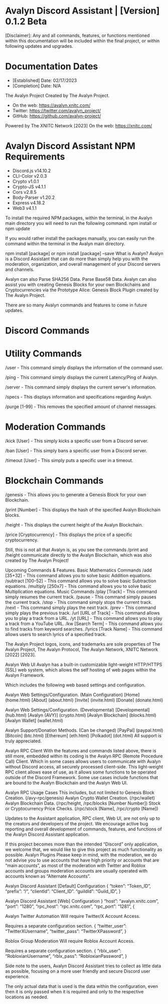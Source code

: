 # Avalyn Discord Assistant | [Version] 0.1.2 Beta

[Disclaimer]:  Any and all commands, features, or functions mentioned within this documentation will be included within the final project, or within following updates and upgrades.

# Documentation Dates
- [Established] Date: 02/17/2023
- [Completion] Date: N/A


The Avalyn Project
Created by The Avalyn Project.

- On the web: https://avalyn.xnitc.com/
- Twitter: https://twitter.com/avalyn_project/
- GitHub: https://github.com/avalyn-project/

Powered by The XNITC Network [2023]
On the web: https://xnitc.com/

# Avalyn Discord Assistant NPM Requirements
- Discord.js v14.10.2
- CLI-Color v2.0.3
- Crypto v1.0.1
- Crypto-JS v4.1.1
- Cors v2.8.5
- Body-Parser v1.20.2
- Express v4.18.2
- Web3 v4.1.1

To install the required NPM packages, within the terminal, in the Avalyn main directory you will need to run the following command.
npm install or npm update

If you would rather install the packages manually, you can easily run the command within the terminal in the Avalyn main directory.




npm install [package] or npm install [package] –save
What is Avalyn?
Avalyn is a Discord Assistant that can do more than simply help you with the moderation, organization, and overall management of your Discord servers and channels.

Avalyn can also
Parse SHA256 Data.
Parse Base58 Data.
Avalyn can also assist you with creating Genesis Blocks for your own Blockchains and Cryptocurrencies via the Prototype Alice: Genesis Block Plugin created by The Avalyn Project.

There are so many Avalyn commands and features to come in future updates.

# Discord Commands
# Utility Commands
/user - This command simply displays the information of the command user.

/ping - This command simply displays the current Latency/Ping of Avalyn.

/server - This command simply displays the current server's information.

/specs - This displays information and specifications regarding Avalyn.

/purge [1-99] - This removes the specified amount of channel messages.

# Moderation Commands
/kick [User] - This simply kicks a specific user from a Discord server.

/ban [User] - This simply bans a specific user from a Discord server.

/timeout [User] - This simply puts a specific user in a timeout.

# Blockchain Commands
/genesis - This allows you to generate a Genesis Block for your own Blockchain.

/print [Number] - This displays the hash of the specified Avalyn Blockchain blocks.

/height - This displays the current height of the Avalyn Blockchain.

/price [Cryptocurrency] - This displays the price of a specific cryptocurrency.

Still, this is not all that Avalyn is, as you see the commands /print and /height communicate directly to the Avalyn Blockchain, which was also created by The Avalyn Project!




Upcoming Commands & Features.
Basic Mathematics Commands
/add [35+32] - This command allows you to solve basic Addition equations.
/subtract [100-52] - This command allows you to solve basic Subtraction equations.
/multiply [250x7] - This command allows you to solve basic Multiplication equations.
Music Commands
/play [Track] - This command simply resumes the current track.
/pause - This command simply pauses the current track.
/stop - This command simply stops the current track.
/next - This command simply plays the next track.
/prev - This command simply plays the previous track.
/url [URL of Track] - This command allows you to play a track from a URL.
/yt [URL] - This command allows you to play a track from a YouTube URL.
/kw [Search Term] - This command allows you to find tracks from keyword searches.
/lyrics [Track Name] - This command allows users to search lyrics of a specified track.




The Avalyn Project logos, icons, and trademarks are sole properties of The Avalyn Project, The Avalyn Protocol, The Avalyn Network, XNITC Network [2022] [2023].



Avalyn Web UI
Avalyn has a built-in customizable light-weight HTTP/HTTPS (SSL) web system, which allows the self hosting of web pages within the Avalyn Framework.

Which includes the following web based settings and configuration.

Avalyn Web Settings/Configuration. (Main Configuration)
[Home] (home.html)
[About] (about.html)
[Invite] (invite.html)
[Donate] (donate.html)

Avalyn Web Settings/Configuration. (Developmental)
[Developmental] (hub.html)
[Avalyn (AVY)] (crypto.html)
[Avalyn Blockchain] (blocks.html)
[Avalyn Wallet] (wallet.html)

Avalyn Support/Donation Methods. (Can be changed)
[PayPal] (paypal.html)
[Bitcoin] (btc.html)
[Ethereum] (eth.html)
[Polkadot] (dot.html)
All support is truly appreciated.

Avalyn RPC Client
With the features and commands listed above, there is still more, embedded within its coding is the Avalyn RPC (Remote Procedure Call) Client. Which in some cases allows users to communicate with Avalyn without Discord access, all securely processed client-side.
This light-weight RPC client allows ease of use, as it allows some functions to be operated outside of the Discord Framework.
Some use cases include functions that are bound to the Avalyn Blockchain and the Avalyn Web UI.


Avalyn RPC Usage Cases
This includes, but not limited to
Genesis Block Creation. (/avy-rpc/genesis)
Avalyn Crypto Wallet Creation. (/rpc/wallet)
Avalyn Blockchain Data. (/rpc/height, /rpc/blocks [Number Number])
Stock or Cryptocurrency Price Checks. (/rpc/stock [Name], /rpc/crypto [Name])

Updates to the Assistant application, RPC client, Web UI, are not only up to the creators and developers of the project. We encourage active bug reporting and overall development of commands, features, and functions of the Avalyn Discord Assistant application.

If this project becomes more than the intended “Discord” only application, we welcome that, we would like to give this project as much functionality as possible.
Avalyn Plugins
Please keep in mind, with the moderation, we do not advise you to use accounts that have high priority or accounts that are “main accounts”, as most of the moderation with Twitter and Roblox accounts and groups moderation accounts are usually operated with accounts known as “Alternate Accounts”.

Avalyn Discord Assistant [Default] Configuration
{
	“token”: “Token_ID”,
	“prefix”: “/”,
	“clientId”: “Client_ID”.
	“guildId”: “Guild_ID”,
}

Avalyn Discord Assistant [Web] Configuration
}
	“host”: “avalyn.xnitc.com”,
	“port”: “1280”,
	“rpc_host”: “rpc.xnitc.com”,
	“rpc_port”: “1281”,
{


Avalyn Twitter Automation
Will require Twitter/X Account Access.

Requires a separate configuration section.
{
	“twitter_user”: “TwitterXUsername”,
	“twitter_pass”: “TwitterXPassword”,
}

Roblox Group Moderation
Will require Roblox Account Access.

Requires a separate configuration section.
{
	“rblx_user”: “RobloxianUsername”,
	“rblx_pass”: “RobloxianPassword”,
}

Side note to the users, Avalyn Discord Assistant tries to collect as little data as possible, focusing on a more user friendly and secure Discord user experience.

The only actual data that is used is the data within the configuration, even then it is only passed when it is required and only to the respective locations as needed.


